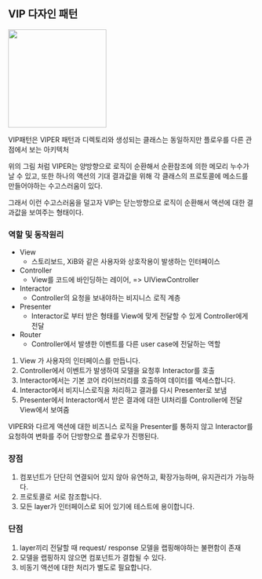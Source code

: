 ## VIP 다자인 패턴
 <img width = "200" src = "https://img1.daumcdn.net/thumb/R1280x0/?scode=mtistory2&fname=https%3A%2F%2Fblog.kakaocdn.net%2Fdn%2FbIQuEB%2FbtqCgRN8mYz%2FjE8y2PXHhCklJztI0ITxo1%2Fimg.png">

 VIP패턴은 VIPER 패턴과 디렉토리와 생성되는 클래스는 동일하지만 플로우를 다른 관점에서 보는 아키텍처

위의 그림 처럼 VIPER는 양방향으로 로직이 순환해서 순환참조에 의한 메모리 누수가 날 수 있고, 또한 하나의 액션의 기대 결과값을 위해 각 클래스의 프로토콜에 메소드를 만들어야하는 수고스러움이 있다.

그래서 이런 수고스러움을 덜고자 VIP는 닫는방향으로 로직이 순환해서 액션에 대한 결과값을 보여주는 형태이다.

### 역할 및 동작원리

- View
  - 스토리보드, XiB와 같은 사용자와 상호작용이 발생하는 인터페이스
- Controller
  - View를 코드에 바인딩하는 레이어, => UIViewController
- Interactor
  - Controller의 요청을 보내야하는 비지니스 로직 계층
- Presenter
  - Interactor로 부터 받은 형태를 View에 맞게 전달할 수 있게 Controller에게 전달
- Router
  - Controller에서 발생한 이벤트를 다른 user case에 전달하는 역할

1. View 가 사용자의 인터페이스를 만듭니다.
2. Controller에서 이벤트가 발생하여 모델을 요청후 Interactor를 호출
3. Interactor에서는 기본 코어 라이브러리를 호출하여 데이터를 액세스합니다.
4. Interactor에서 비지니스로직을 처리하고 결과를 다시 Presenter로 보냄
5. Presenter에서 Interactor에서 받은 결과에 대한 UI처리를 Controller에 전달 View에서 보여줌

VIPER와 다르게 액션에 대한 비즈니스 로직을 Presenter를 통하지 않고 Interactor를 요청하여 변화를 주어 단방향으로 플로우가 진행된다.

### 장점
   1. 컴포넌트가 단단히 연결되어 있지 않아 유연하고, 확장가능하며, 유지관리가 가능하다.
   2. 프로토콜로 서로 참조합니다.
   3. 모든 layer가 인터페이스로 되어 있기에 테스트에 용이합니다.

### 단점
   1. layer끼리 전달할 때 request/ response 모델을 랩핑해야하는 불편함이 존재
   2. 모델을 랩핑하지 않으면 컴포넌트가 결합될 수 있다.
   3. 비동기 액션에 대한 처리가 별도로 필요합니다.
